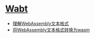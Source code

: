 # [Wabt](https://github.com/webassembly/wabt)

- [理解WebAssembly文本格式](https://developer.mozilla.org/zh-CN/docs/WebAssembly/Understanding_the_text_format)
- [将WebAssembly文本格式转换为wasm](https://developer.mozilla.org/zh-CN/docs/WebAssembly/Text_format_to_wasm)
